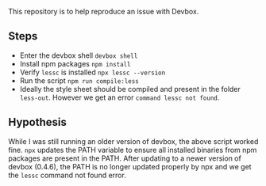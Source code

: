 This repository is to help reproduce an issue with Devbox.

## Steps

- Enter the devbox shell `devbox shell`
- Install npm packages `npm install`
- Verify `lessc` is installed `npx lessc --version`
- Run the script `npm run compile:less`
- Ideally the style sheet should be compiled and present in the folder `less-out`. However we get an error `command lessc not found`.

## Hypothesis

While I was still running an older version of devbox, the above script worked fine. `npx` updates the PATH variable to ensure all installed binaries from npm packages are present in the PATH. After updating to a newer version of devbox (0.4.6), the PATH is no longer updated properly by npx and we get the `lessc` command not found error.
